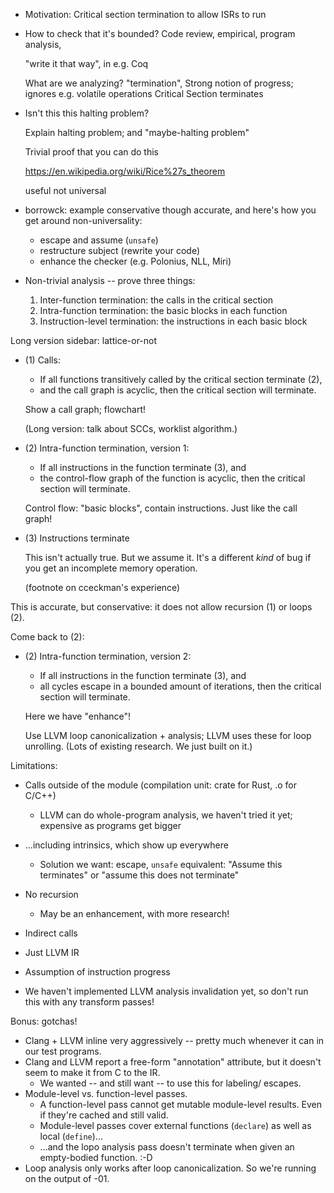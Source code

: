

- Motivation: Critical section termination to allow ISRs to run
- How to check that it's bounded? Code review, empirical, program analysis,
    
  "write it that way", in e.g. Coq

  What are we analyzing? "termination", Strong notion of progress; ignores e.g. volatile operations
  Critical Section terminates

- Isn't this this halting problem?

  Explain halting problem; and "maybe-halting problem"

  Trivial proof that you can do this

  https://en.wikipedia.org/wiki/Rice%27s_theorem

  useful not universal

- borrowck: example conservative though accurate, and here's how you get around non-universality:
  - escape and assume (`unsafe`)
  - restructure subject (rewrite your code)
  - enhance the checker (e.g. Polonius, NLL, Miri)

- Non-trivial analysis -- prove three things:

  1. Inter-function termination: the calls in the critical section
  2. Intra-function termination: the basic blocks in each function
  3. Instruction-level termination: the instructions in each basic block

Long version sidebar: lattice-or-not


- (1) Calls:
  - If all functions transitively called by the critical section terminate (2),
  - and the call graph is acyclic,
  then the critical section will terminate.

  Show a call graph; flowchart!

  (Long version: talk about SCCs, worklist algorithm.)

- (2) Intra-function termination, version 1:
  - If all instructions in the function terminate (3), and
  - the control-flow graph of the function is acyclic,
  then the critical section will terminate.

  Control flow: "basic blocks", contain instructions.
  Just like the call graph!

- (3) Instructions terminate

  This isn't actually true. But we assume it.
  It's a different _kind_ of bug if you get an incomplete memory operation.

  (footnote on cceckman's experience)

This is accurate, but conservative: it does not allow recursion (1)
or loops (2).

Come back to (2):

- (2) Intra-function termination, version 2:
  - If all instructions in the function terminate (3), and
  - all cycles escape in a bounded amount of iterations,
  then the critical section will terminate.

  Here we have "enhance"!

  Use LLVM loop canonicalization + analysis; LLVM uses these for loop unrolling.
  (Lots of existing research. We just built on it.)


Limitations:

- Calls outside of the module (compilation unit: crate for Rust, .o for C/C++)
    - LLVM can do whole-program analysis, we haven't tried it yet;
      expensive as programs get bigger
- ...including intrinsics, which show up everywhere
    - Solution we want: escape, `unsafe` equivalent:
      "Assume this terminates" or "assume this does not terminate"

- No recursion
  - May be an enhancement, with more research!
- Indirect calls
- Just LLVM IR
- Assumption of instruction progress
- We haven't implemented LLVM analysis invalidation yet, so don't run this with any transform passes!


Bonus: gotchas!

- Clang + LLVM inline very aggressively -- pretty much whenever it can in our test programs.
- Clang and LLVM report a free-form "annotation" attribute, but it doesn't seem to make it from C to the IR.
  - We wanted -- and still want -- to use this for labeling/ escapes.
- Module-level vs. function-level passes.
  - A function-level pass cannot get mutable module-level results. Even if they're cached and still valid.
  - Module-level passes cover external functions (`declare`) as well as local (`define`)...
  - ...and the lopo analysis pass doesn't terminate when given an empty-bodied function. :-D
- Loop analysis only works after loop canonicalization. So we're running on the output of -01.

